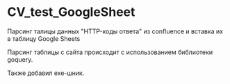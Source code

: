 # CV_test_GoogleSheet
Парсинг талицы данных "HTTP-коды ответа" из confluence и вставка их в таблицу Google Sheets

Парсинг таблицы с сайта происходит с использованием библиотеки goquery.

Также добавил exe-шник.
